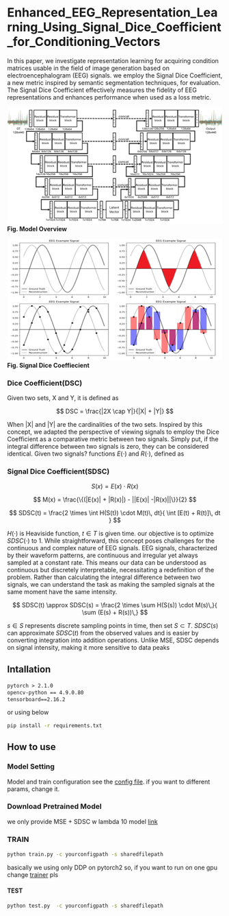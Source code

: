 # Enhanced_EEG_Representation_Learning_Using_Signal_Dice_Coefficient_for_Conditioning_Vectors
In this paper, we investigate representation learning for acquiring condition matrices usable in the field of image generation based on electroencephalogram (EEG) signals. we employ the Signal Dice Coefficient, a new metric inspired by semantic segmentation techniques, for evaluation. The Signal Dice Coefficient effectively measures the fidelity of EEG representations and enhances performance when used as a loss metric. 

![model](./img/Figure1_UNet.PNG)
__Fig. Model Overview__

![example](./img/Figure2.PNG)
__Fig. Signal Dice Coeffiecient__

### Dice Coefficient(DSC)
Given two sets, X and Y, it is defined as

$$
DSC = \frac{|2X \cap Y|}{|X| + |Y|}
$$

When |X| and |Y| are the cardinalities of the two sets. Inspired by this concept, we adapted the perspective of viewing signals to employ the Dice Coefficient as a comparative metric between two signals. Simply put, if the integral difference between two signals is zero, they can be considered identical. Given two signals? functions $E(\cdot)$  and $R(\cdot)$, defined as

### Signal Dice Coefficient(SDSC)
$$
S(x) = E(x) \cdot R(x)
$$

$$
M(x) = \frac{\{(|E(x)| + |R(x)|) - ||E(x)| -|R(x)||\}}{2}
$$

$$
SDSC(t) = \frac{2 \times \int H(S(t)) \cdot M(t)\, dt}{ \int [E(t) + R(t)]\, dt }
$$

$H(\cdot)$ is Heaviside function, $t \in T$ is given time. our objective is to optimize $SDSC(\cdot)$ to 1. While straightforward, this concept poses challenges for the continuous and complex nature of EEG signals. EEG signals, characterized by their waveform patterns, are continuous and irregular yet always sampled at a constant rate. This means our data can be understood as continuous but discretely interpretable, necessitating a redefinition of the problem. Rather than calculating the integral difference between two signals, we can understand the task as making the sampled signals at the same moment have the same intensity. 


$$
SDSC(t) \approx SDSC(s) = \frac{2 \times \sum H(S(s)) \cdot M(s)\,}{ \sum (E(s) + R(s))\,}
$$


$s \in S$ represents discrete sampling points in time, then set $S \subset T$. $SDSC(s)$ can approximate $SDSC(t)$ from the observed values and is easier by converting integration into addition operations. Unlike MSE, SDSC depends on signal intensity, making it more sensitive to data peaks


## Intallation
```
pytorch > 2.1.0
opencv-python == 4.9.0.80
tensorboard==2.16.2
```

or using below
```cmd
pip install -r requirements.txt
```


## How to use


### Model Setting 

Model and train configuration see the [config file](./config/EEGAE_Train.json). if you want to different params, change it.

### Download Pretrained Model

we only provide MSE + SDSC w lambda 10 model [link]()

### TRAIN

```cmd
python train.py -c yourconfigpath -s sharedfilepath
```

basically we using only DDP on pytorch2 so, if you want to run on one gpu change [trainer](./trainer/) pls

#### TEST

```cmd
python test.py  -c yourconfigpath -s sharedfilepath
```
